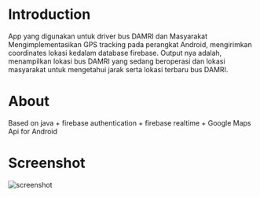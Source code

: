 # Introduction
App yang digunakan untuk driver bus DAMRI dan Masyarakat
Mengimplementasikan GPS tracking pada perangkat Android, mengirimkan coordinates lokasi kedalam database firebase.
Output nya adalah, menampilkan lokasi bus DAMRI yang sedang beroperasi dan lokasi masyarakat untuk mengetahui jarak serta lokasi terbaru bus DAMRI.

# About
Based on java + firebase authentication + firebase realtime + Google Maps Api for Android

# Screenshot
![screenshot](https://raw.githubusercontent.com/ibnudana02/DAMRI-Trackin-ITS/master/tracking.png)

